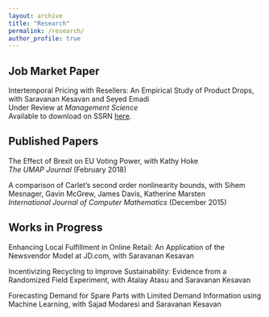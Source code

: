 ```yaml
---
layout: archive
title: "Research"
permalink: /research/
author_profile: true
---
```


## Job Market Paper

Intertemporal Pricing with Resellers: An Empirical Study of Product Drops, with Saravanan Kesavan and Seyed Emadi \
Under Review at *Management Science* \
Available to download on SSRN [here](https://papers.ssrn.com/sol3/papers.cfm?abstract_id=3824987).


## Published Papers

The Effect of Brexit on EU Voting Power, with Kathy Hoke \
*The UMAP Journal* (February 2018)	

A comparison of Carlet’s second order nonlinearity bounds, with Sihem Mesnager, Gavin McGrew, James Davis, Katherine Marsten \
*International Journal of Computer Mathematics* (December 2015)


## Works in Progress

Enhancing Local Fulfillment in Online Retail: An Application of the Newsvendor Model at JD.com, with Saravanan Kesavan
	
Incentivizing Recycling to Improve Sustainability: Evidence from a Randomized Field Experiment, with Atalay Atasu and Saravanan Kesavan

Forecasting Demand for Spare Parts with Limited Demand Information using Machine Learning, with Sajad Modaresi and Saravanan Kesavan	
	


